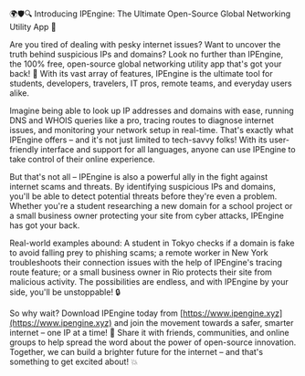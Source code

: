 🌍🛡️🔍 Introducing IPEngine: The Ultimate Open-Source Global Networking Utility App 🚀

Are you tired of dealing with pesky internet issues? Want to uncover the truth behind suspicious IPs and domains? Look no further than IPEngine, the 100% free, open-source global networking utility app that's got your back! 📡 With its vast array of features, IPEngine is the ultimate tool for students, developers, travelers, IT pros, remote teams, and everyday users alike.

Imagine being able to look up IP addresses and domains with ease, running DNS and WHOIS queries like a pro, tracing routes to diagnose internet issues, and monitoring your network setup in real-time. That's exactly what IPEngine offers – and it's not just limited to tech-savvy folks! With its user-friendly interface and support for all languages, anyone can use IPEngine to take control of their online experience.

But that's not all – IPEngine is also a powerful ally in the fight against internet scams and threats. By identifying suspicious IPs and domains, you'll be able to detect potential threats before they're even a problem. Whether you're a student researching a new domain for a school project or a small business owner protecting your site from cyber attacks, IPEngine has got your back.

Real-world examples abound: A student in Tokyo checks if a domain is fake to avoid falling prey to phishing scams; a remote worker in New York troubleshoots their connection issues with the help of IPEngine's tracing route feature; or a small business owner in Rio protects their site from malicious activity. The possibilities are endless, and with IPEngine by your side, you'll be unstoppable! 🔒

So why wait? Download IPEngine today from [https://www.ipengine.xyz](https://www.ipengine.xyz) and join the movement towards a safer, smarter internet – one IP at a time! 🌟 Share it with friends, communities, and online groups to help spread the word about the power of open-source innovation. Together, we can build a brighter future for the internet – and that's something to get excited about! 💥